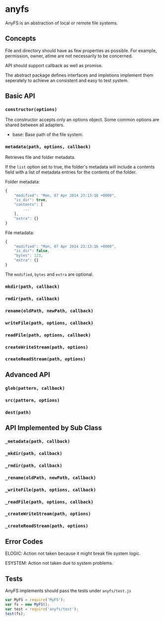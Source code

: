 # anyfs

AnyFS is an abstraction of local or remote file systems.

## Concepts

File and directory should have as few properties as possible. For example, permission, owner, atime are not necessarily to be concerned.

API should support callback as well as promise.

The abstract package defines interfaces and impletions implement them seperately to achieve an consistent and easy to test system.

## Basic API

### `constructor(options)`

The constructor accepts only an options object. Some common options are shared between all adapters.

- base: Base path of the file system.

### `metadata(path, options, callback)`

Retrieves file and folder metadata.

If the `list` option set to true, the folder's metadata will include a contents field with a list of metadata entries for the contents of the folder.

Folder metadata:

```js
{
    "modified": "Mon, 07 Apr 2014 23:13:16 +0000",
    "is_dir": true,
    "contents": [ 
        ...
    ],
    "extra": {}
}
```

File metadata:

```js
{
    "modified": "Mon, 07 Apr 2014 23:13:16 +0000",
    "is_dir": false,
    "bytes": 123,
    "extra": {}
}
```

The `modified`, `bytes` and `extra` are optional.

### `mkdir(path, callback)`

### `rmdir(path, callback)`

### `rename(oldPath, newPath, callback)`

### `writeFile(path, options, callback)`

### `readFile(path, options, callback)`

### `createWriteStream(path, options)`

### `createReadStream(path, options)`

## Advanced API

### `glob(pattern, callback)`

### `src(pattern, options)`

### `dest(path)`

## API Implemented by Sub Class

### `_metadata(path, callback)`

### `_mkdir(path, callback)`

### `_rmdir(path, callback)`

### `_rename(oldPath, newPath, callback)`

### `_writeFile(path, options, callback)`

### `_readFile(path, options, callback)`

### `_createWriteStream(path, options)`

### `_createReadStream(path, options)`

## Error Codes

ELOGIC: Action not taken because it might break file system logic.

ESYSTEM: Action not taken due to system problems.

## Tests

AnyFS implements should pass the tests under `anyfs/test.js`

```js
var MyFS = require('MyFS');
var fs = new MyFS();
var test = require('anyfs/test');
test(fs);
```